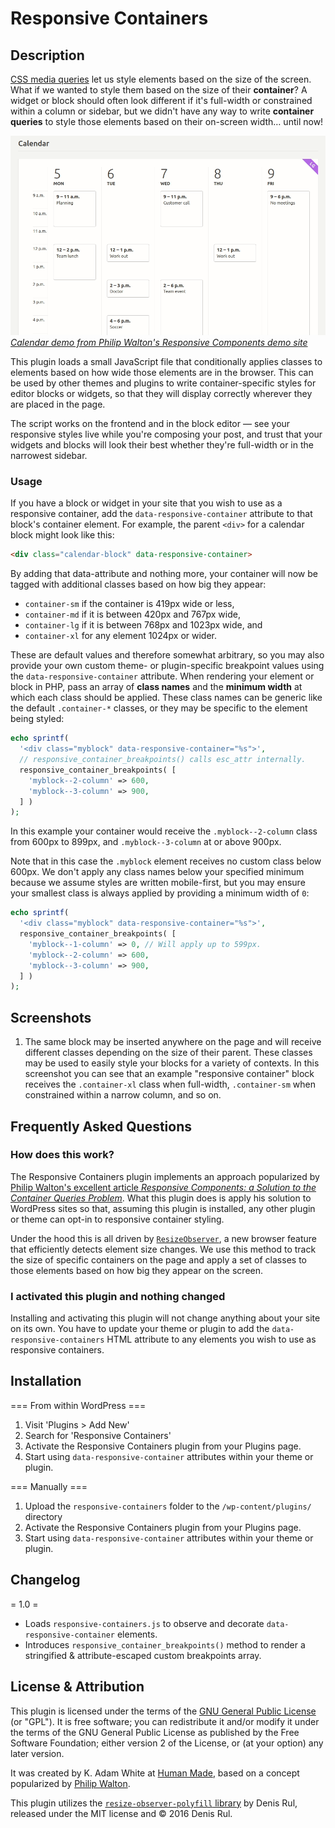 <!-- ignore -->
# Responsive Containers
<!-- /ignore -->

## Description

[CSS media queries](https://developer.mozilla.org/en-US/docs/Web/CSS/Media_Queries/Using_media_queries) let us style elements based on the size of the screen. What if we wanted to style them based on the size of their **container**? A widget or block should often look different if it's full-width or constrained within a column or sidebar, but we didn't have any way to write **container queries** to style those elements based on their on-screen width&hellip; until now!

<!-- ignore -->
![Philip Walton's "Calendar" responsive components demo](./docs/images/responsive-components-calendar-demo.gif)
_[Calendar demo from Philip Walton's Responsive Components demo site](https://philipwalton.github.io/responsive-components/#calendar)_
<!-- /ignore -->

This plugin loads a small JavaScript file that conditionally applies classes to elements based on how wide those elements are in the browser. This can be used by other themes and plugins to write container-specific styles for editor blocks or widgets, so that they will display correctly wherever they are placed in the page.

The script works on the frontend and in the block editor — see your responsive styles live while you're composing your post, and trust that your widgets and blocks will look their best whether they're full-width or in the narrowest sidebar.

### Usage

If you have a block or widget in your site that you wish to use as a responsive container, add the `data-responsive-container` attribute to that block's container element. For example, the parent `<div>` for a calendar block might look like this:

```html
<div class="calendar-block" data-responsive-container>
```

By adding that data-attribute and nothing more, your container will now be tagged with additional classes based on how big they appear:
- `container-sm` if the container is 419px wide or less,
- `container-md` if it is between 420px and 767px wide,
- `container-lg` if it is between 768px and 1023px wide, and
- `container-xl` for any element 1024px or wider.

These are default values and therefore somewhat arbitrary, so you may also provide your own custom theme- or plugin-specific breakpoint values using the `data-responsive-container` attribute. When rendering your element or block in PHP, pass an array of **class names** and the **minimum width** at which each class should be applied. These class names can be generic like the default `.container-*` classes, or they may be specific to the element being styled:

```php
echo sprintf(
  '<div class="myblock" data-responsive-container="%s">',
  // responsive_container_breakpoints() calls esc_attr internally.
  responsive_container_breakpoints( [
    'myblock--2-column' => 600,
    'myblock--3-column' => 900,
  ] )
);
```

In this example your container would receive the `.myblock--2-column` class from 600px to 899px, and `.myblock--3-column` at or above 900px.

Note that in this case the `.myblock` element receives no custom class below 600px. We don't apply any class names below your specified minimum because we assume styles are written mobile-first, but you may ensure your smallest class is always applied by providing a minimum width of `0`:

```php
echo sprintf(
  '<div class="myblock" data-responsive-container="%s">',
  responsive_container_breakpoints( [
    'myblock--1-column' => 0, // Will apply up to 599px.
    'myblock--2-column' => 600,
    'myblock--3-column' => 900,
  ] )
);
```

## Screenshots

1. The same block may be inserted anywhere on the page and will receive different classes depending on the size of their parent. These classes may be used to easily style your blocks for a variety of contexts. In this screenshot you can see that an example "responsive container" block receives the `.container-xl` class when full-width, `.container-sm` when constrained within a narrow column, and so on.

## Frequently Asked Questions

### How does this work?

The Responsive Containers plugin implements an approach popularized by [Philip Walton's excellent article _Responsive Components: a Solution to the Container Queries Problem_](https://philipwalton.com/articles/responsive-components-a-solution-to-the-container-queries-problem/). What this plugin does is apply his solution to WordPress sites so that, assuming this plugin is installed, any other plugin or theme can opt-in to responsive container styling.

Under the hood this is all driven by [`ResizeObserver`](https://developer.mozilla.org/en-US/docs/Web/API/ResizeObserver), a new browser feature that efficiently detects element size changes. We use this method to track the size of specific containers on the page and apply a set of classes to those elements based on how big they appear on the screen.

### I activated this plugin and nothing changed

Installing and activating this plugin will not change anything about your site on its own. You have to update your theme or plugin to add the `data-responsive-containers` HTML attribute to any elements you wish to use as responsive containers.

## Installation

=== From within WordPress ===

1. Visit 'Plugins > Add New'
1. Search for 'Responsive Containers'
1. Activate the Responsive Containers plugin from your Plugins page.
1. Start using `data-responsive-container` attributes within your theme or plugin.

=== Manually ===

1. Upload the `responsive-containers` folder to the `/wp-content/plugins/` directory
1. Activate the Responsive Containers plugin from your Plugins page.
1. Start using `data-responsive-container` attributes within your theme or plugin.

## Changelog

= 1.0 =
* Loads `responsive-containers.js` to observe and decorate `data-responsive-container` elements.
* Introduces `responsive_container_breakpoints()` method to render a stringified & attribute-escaped custom breakpoints array.

## License & Attribution

This plugin is licensed under the terms of the [GNU General Public License](./license.txt) (or "GPL"). It is free software; you can redistribute it and/or modify it under the terms of the GNU General Public License as published by the Free Software Foundation; either version 2 of the License, or (at your option) any later version.

It was created by K. Adam White at [Human Made](https://humanmade.com), based on a concept popularized by [Philip Walton](https://philipwalton.com/).

This plugin utilizes the [`resize-observer-polyfill` library](https://www.npmjs.com/package/resize-observer-polyfill) by Denis Rul, released under the MIT license and &copy; 2016 Denis Rul.

